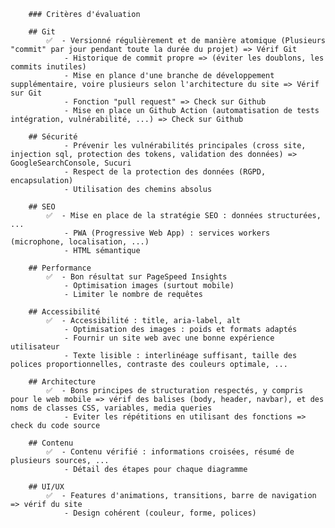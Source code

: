         ### Critères d'évaluation

        ## Git
            ✅  - Versionné régulièrement et de manière atomique (Plusieurs "commit" par jour pendant toute la durée du projet) => Vérif Git
                - Historique de commit propre => (éviter les doublons, les commits inutiles)
                - Mise en plance d'une branche de développement supplémentaire, voire plusieurs selon l'architecture du site => Vérif sur Git
                - Fonction "pull request" => Check sur Github
                - Mise en place un Github Action (automatisation de tests intégration, vulnérabilité, ...) => Check sur Github

        ## Sécurité
                - Prévenir les vulnérabilités principales (cross site, injection sql, protection des tokens, validation des données) => GoogleSearchConsole, Sucuri
                - Respect de la protection des données (RGPD, encapsulation)
                - Utilisation des chemins absolus

        ## SEO
            ✅  - Mise en place de la stratégie SEO : données structurées, ...
                - PWA (Progressive Web App) : services workers (microphone, localisation, ...)
                - HTML sémantique

        ## Performance
            ✅  - Bon résultat sur PageSpeed Insights
                - Optimisation images (surtout mobile)
                - Limiter le nombre de requêtes

        ## Accessibilité
            ✅  - Accessibilité : title, aria-label, alt
                - Optimisation des images : poids et formats adaptés
                - Fournir un site web avec une bonne expérience utilisateur
                - Texte lisible : interlinéage suffisant, taille des polices proportionnelles, contraste des couleurs optimale, ...

        ## Architecture
            ✅  - Bons principes de structuration respectés, y compris pour le web mobile => vérif des balises (body, header, navbar), et des noms de classes CSS, variables, media queries
                - Eviter les répétitions en utilisant des fonctions => check du code source

        ## Contenu
            ✅  - Contenu vérifié : informations croisées, résumé de plusieurs sources, ...
                - Détail des étapes pour chaque diagramme

        ## UI/UX
            ✅  - Features d'animations, transitions, barre de navigation => vérif du site
                - Design cohérent (couleur, forme, polices)